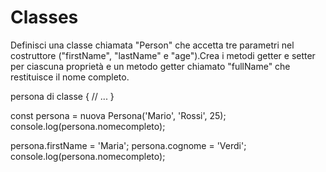 # Classes

Definisci una classe chiamata "Person" che accetta tre parametri nel costruttore ("firstName", "lastName" e "age").Crea i metodi getter e setter per ciascuna proprietà e un metodo getter chiamato "fullName" che restituisce il nome completo.

persona di classe {
// ...
}

const persona = nuova Persona('Mario', 'Rossi', 25);
console.log(persona.nomecompleto);

persona.firstName = 'Maria';
persona.cognome = 'Verdi';
console.log(persona.nomecompleto);
